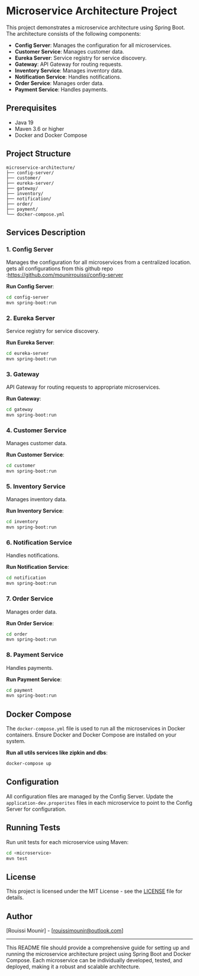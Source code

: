# Microservice Architecture Project

This project demonstrates a microservice architecture using Spring Boot. The architecture consists of the following components:

- **Config Server**: Manages the configuration for all microservices.
- **Customer Service**: Manages customer data.
- **Eureka Server**: Service registry for service discovery.
- **Gateway**: API Gateway for routing requests.
- **Inventory Service**: Manages inventory data.
- **Notification Service**: Handles notifications.
- **Order Service**: Manages order data.
- **Payment Service**: Handles payments.

## Prerequisites

- Java 19 
- Maven 3.6 or higher
- Docker and Docker Compose

## Project Structure

```
microservice-architecture/
├── config-server/
├── customer/
├── eureka-server/
├── gateway/
├── inventory/
├── notification/
├── order/
├── payment/
└── docker-compose.yml
```

## Services Description

### 1. Config Server

Manages the configuration for all microservices from a centralized location.
gets all configurations from this github repo :https://github.com/mounirrouissi/config-server

**Run Config Server**:
```sh
cd config-server
mvn spring-boot:run
```

### 2. Eureka Server

Service registry for service discovery.

**Run Eureka Server**:
```sh
cd eureka-server
mvn spring-boot:run
```

### 3. Gateway

API Gateway for routing requests to appropriate microservices.

**Run Gateway**:
```sh
cd gateway
mvn spring-boot:run
```

### 4. Customer Service

Manages customer data.

**Run Customer Service**:
```sh
cd customer
mvn spring-boot:run
```

### 5. Inventory Service

Manages inventory data.

**Run Inventory Service**:
```sh
cd inventory
mvn spring-boot:run
```

### 6. Notification Service

Handles notifications.

**Run Notification Service**:
```sh
cd notification
mvn spring-boot:run
```

### 7. Order Service

Manages order data.

**Run Order Service**:
```sh
cd order
mvn spring-boot:run
```

### 8. Payment Service

Handles payments.

**Run Payment Service**:
```sh
cd payment
mvn spring-boot:run
```

## Docker Compose

The `docker-compose.yml` file is used to run all the microservices in Docker containers. Ensure Docker and Docker Compose are installed on your system.

**Run all utils services like zipkin and dbs**:
```sh
docker-compose up 
```


## Configuration

All configuration files are managed by the Config Server. Update the `application-dev.properites` files in each microservice to point to the Config Server for configuration.

## Running Tests

Run unit tests for each microservice using Maven:

```sh
cd <microservice>
mvn test
```

## License

This project is licensed under the MIT License - see the [LICENSE](LICENSE) file for details.

## Author

[Rouissi Mounir] - [rouissimounir@outlook.com]

---

This README file should provide a comprehensive guide for setting up and running the microservice architecture project using Spring Boot and Docker Compose. Each microservice can be individually developed, tested, and deployed, making it a robust and scalable architecture.
